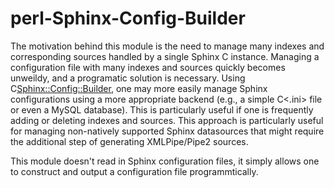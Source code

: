 perl-Sphinx-Config-Builder
=========================

The motivation behind this module is the need to manage many indexes and corresponding sources
handled by a single Sphinx C<searchd> instance.  Managing a configuration file with many indexes
and sources quickly becomes unweildy, and a programatic solution is necessary. Using
C<Sphinx::Config::Builder>, one may more easily manage Sphinx configurations using a more
appropriate backend (e.g., a simple C<.ini> file or even a  MySQL database). This is particularly
useful if one is frequently adding or deleting indexes and sources. This approach is
particularly useful for managing non-natively supported Sphinx datasources that might
require the additional step of generating XMLPipe/Pipe2 sources.

This module doesn't read in Sphinx configuration files, it simply allows one
to construct and output a configuration file programmtically.
